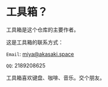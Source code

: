 # 工具箱？

工具箱是这个仓库的主要作者。

这是工具箱的联系方式：

`Email`: miya@akasaki.space

`QQ`: 2189208625

工具箱喜欢键盘、咖啡、音乐。交个朋友。